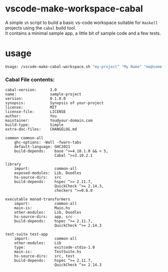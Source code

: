 # vscode-make-workspace-cabal
A simple `sh` script to build a basic vs-code workspace suitable for `Haskell` projects using the `cabal` build tool. <br>
It contains a minimal sample app, a little bit of sample code and a few tests.

# usage
```bash
Usage: /vscode-make-cabal-workspace.sh "my-project" "My Name" "me@some-domain.com"
```

### Cabal File contents:
```cabal
cabal-version:      3.0
name:               sample-project
version:            0.1.0.0
synopsis:           Synopsis of your-project
license:            MIT
license-file:       LICENSE
author:             You
maintainer:         You@your-domain.com
build-type:         Simple
extra-doc-files:    CHANGELOG.md

common common-all
    ghc-options: -Wall -fwarn-tabs
    default-language: GHC2021
    build-depends:    base ^>=4.18.1.0 && < 5,
                      Cabal ^>=3.10.2.1
    
library
    import:           common-all
    exposed-modules:  Lib, Doodles
    hs-source-dirs:   src
    build-depends:    hspec ^>= 2.11.7,
                      QuickCheck ^>= 2.14.3,
                      checkers ^>=0.6.0 
                
executable monad-transformers
    import:           common-all
    main-is:          Main.hs
    other-modules:    Lib, Doodles
    hs-source-dirs:   app, src
    build-depends:    hspec ^>= 2.11.7,
                      QuickCheck ^>= 2.14.3

test-suite test-app
    import:           common-all
    other-modules:    Lib
    type:             exitcode-stdio-1.0
    main-is:          TestSuite.hs
    hs-source-dirs:   src, test
    build-depends:    hspec ^>= 2.11.7,
                      QuickCheck ^>= 2.14.3



```
